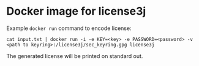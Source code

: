 # Docker image for license3j

Example `docker run` command to encode license:

    cat input.txt | docker run -i -e KEY=<key> -e PASSWORD=<password> -v <path to keyring>:/license3j/sec_keyring.gpg license3j 

The generated license will be printed on standard out.
